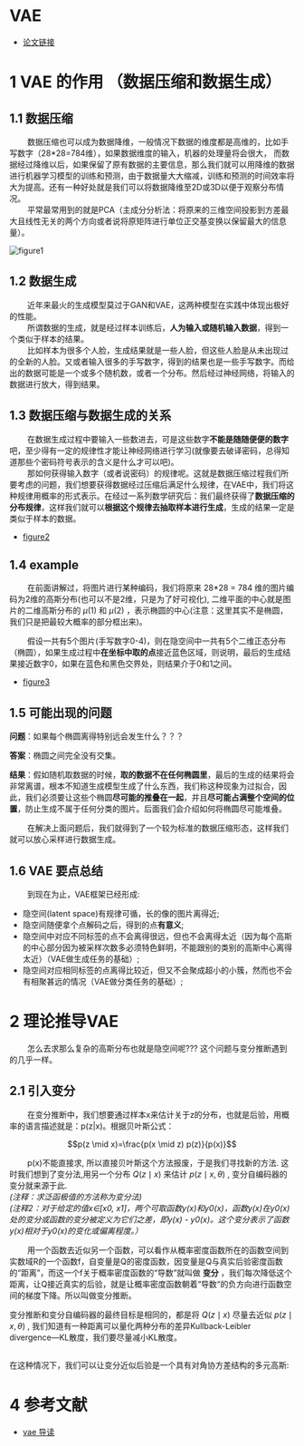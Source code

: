 # VAE 
- [论文链接](https://arxiv.org/pdf/1312.6114.pdf)

# 1 VAE 的作用 （数据压缩和数据生成）
## 1.1 数据压缩
&nbsp;&nbsp;&nbsp;&nbsp;&nbsp;&nbsp;&nbsp;&nbsp;数据压缩也可以成为数据降维，一般情况下数据的维度都是高维的，比如手写数字（28*28=784维），如果数据维度的输入，机器的处理量将会很大， 而数据经过降维以后，如果保留了原有数据的主要信息，那么我们就可以用降维的数据进行机器学习模型的训练和预测，由于数据量大大缩减，训练和预测的时间效率将大为提高。还有一种好处就是我们可以将数据降维至2D或3D以便于观察分布情况。<br>
&nbsp;&nbsp;&nbsp;&nbsp;&nbsp;&nbsp;&nbsp;&nbsp;平常最常用到的就是PCA（主成分分析法：将原来的三维空间投影到方差最大且线性无关的两个方向或者说将原矩阵进行单位正交基变换以保留最大的信息量）。<br>

![figure1](https://img2022.cnblogs.com/blog/2679798/202201/2679798-20220119160204780-585362428.png)

## 1.2 数据生成
&nbsp;&nbsp;&nbsp;&nbsp;&nbsp;&nbsp;&nbsp;&nbsp;近年来最火的生成模型莫过于GAN和VAE，这两种模型在实践中体现出极好的性能。<br>
&nbsp;&nbsp;&nbsp;&nbsp;&nbsp;&nbsp;&nbsp;&nbsp;所谓数据的生成，就是经过样本训练后，**人为输入或随机输入数据**，得到一个类似于样本的结果。<br>
&nbsp;&nbsp;&nbsp;&nbsp;&nbsp;&nbsp;&nbsp;&nbsp;比如样本为很多个人脸，生成结果就是一些人脸，但这些人脸是从未出现过的全新的人脸。又或者输入很多的手写数字，得到的结果也是一些手写数字。而给出的数据可能是一个或多个随机数，或者一个分布。然后经过神经网络，将输入的数据进行放大，得到结果。<br>

## 1.3 数据压缩与数据生成的关系
&nbsp;&nbsp;&nbsp;&nbsp;&nbsp;&nbsp;&nbsp;&nbsp;在数据生成过程中要输入一些数进去，可是这些数字**不能是随随便便的数字**吧，至少得有一定的规律性才能让神经网络进行学习(就像要去破译密码，总得知道那些个密码符号表示的含义是什么才可以吧)。<br>
&nbsp;&nbsp;&nbsp;&nbsp;&nbsp;&nbsp;&nbsp;&nbsp;那如何获得输入数字（或者说密码）的规律呢。这就是数据压缩过程我们所要考虑的问题，我们想要获得数据经过压缩后满足什么规律，在VAE中，我们将这种规律用概率的形式表示。在经过一系列数学研究后：我们最终获得了**数据压缩的分布规律**，这样我们就可以**根据这个规律去抽取样本进行生成**，生成的结果一定是类似于样本的数据。<br>

- [figure2](https://img2022.cnblogs.com/blog/2679798/202201/2679798-20220119160204832-1264950075.png)

## 1.4 example
&nbsp;&nbsp;&nbsp;&nbsp;&nbsp;&nbsp;&nbsp;&nbsp;在前面讲解过，将图片进行某种编码，我们将原来 28*28 = 784 维的图片编码为2维的高斯分布(也可以不是2维，只是为了好可视化), 二维平面的中心就是图片的二维高斯分布的
 $μ(1)$ 和 $μ(2)$ ，表示椭圆的中心(注意：这里其实不是椭圆，我们只是把最较大概率的部分框出来)。<br>

&nbsp;&nbsp;&nbsp;&nbsp;&nbsp;&nbsp;&nbsp;&nbsp;假设一共有5个图片(手写数字0-4)，则在隐空间中一共有5个二维正态分布（椭圆），如果生成过程中**在坐标中取的点**接近蓝色区域，则说明，最后的生成结果接近数字0，如果在蓝色和黑色交界处，则结果介于0和1之间。<br>

- [figure3](https://img2022.cnblogs.com/blog/2679798/202201/2679798-20220119163940347-229172341.png)

## 1.5 可能出现的问题
**问题**：如果每个椭圆离得特别远会发生什么？？？ <br>

**答案**：椭圆之间完全没有交集。<br>

**结果**：假如随机取数据的时候，**取的数据不在任何椭圆里**，最后的生成的结果将会非常离谱，根本不知道生成模型生成了什么东西，我们称这种现象为过拟合，因此，我们必须要让这些个椭圆**尽可能的推叠在一起**，并且**尽可能占满整个空间的位置**，防止生成不属于任何分类的图片。后面我们会介绍如何将椭圆尽可能堆叠。<br>

&nbsp;&nbsp;&nbsp;&nbsp;&nbsp;&nbsp;&nbsp;&nbsp;在解决上面问题后，我们就得到了一个较为标准的数据压缩形态，这样我们就可以放心采样进行数据生成。<br>

## 1.6 VAE 要点总结
&nbsp;&nbsp;&nbsp;&nbsp;&nbsp;&nbsp;&nbsp;&nbsp;到现在为止，VAE框架已经形成: <br>
- 隐空间(latent space)有规律可循，长的像的图片离得近; <br>
- 隐空间随便拿个点解码之后，得到的点**有意义**; <br>
- 隐空间中对应不同标签的点不会离得很远，但也不会离得太近（因为每个高斯的中心部分因为被采样次数多必须特色鲜明，不能跟别的类别的高斯中心离得太近）（VAE做生成任务的基础）; <br>
- 隐空间对应相同标签的点离得比较近，但又不会聚成超小的小簇，然而也不会有相聚甚远的情况（VAE做分类任务的基础）; <br>

# 2 理论推导VAE
&nbsp;&nbsp;&nbsp;&nbsp;&nbsp;&nbsp;&nbsp;&nbsp;怎么去求那么复杂的高斯分布也就是隐空间呢??? 这个问题与变分推断遇到的几乎一样。<br>

## 2.1 引入变分
&nbsp;&nbsp;&nbsp;&nbsp;&nbsp;&nbsp;&nbsp;&nbsp;在变分推断中，我们想要通过样本x来估计关于z的分布，也就是后验，用概率的语言描述就是：p(z|x)。根据贝叶斯公式：<br>

$$p(z \mid x)=\frac{p(x \mid z) p(z)}{p(x)}$$

&nbsp;&nbsp;&nbsp;&nbsp;&nbsp;&nbsp;&nbsp;&nbsp;p(x)不能直接求, 所以直接贝叶斯这个方法报废，于是我们寻找新的方法. 这时我们想到了变分法,用另一个分布 $Q(z \mid x)$ 来估计 $p(z \mid x, \theta)$ , 变分自编码器的变分就来源于此. <br>
*(注释：求泛函极值的方法称为变分法)* <br>
*(注释2：对于给定的值x∈[x0, x1]，两个可取函数y(x)和y0(x)，函数y(x)在y0(x)处的变分或函数的变分被定义为它们之差，即y(x) - y0(x)。这个变分表示了函数y(x)相对于y0(x)的变化或偏离程度。）* <br>

&nbsp;&nbsp;&nbsp;&nbsp;&nbsp;&nbsp;&nbsp;&nbsp;用一个函数去近似另一个函数，可以看作从概率密度函数所在的函数空间到实数域R的一个函数f，自变量是Q的密度函数，因变量是Q与真实后验密度函数的“距离”，而这一个f关于概率密度函数的“导数”就叫做  **变分** ，我们每次降低这个距离，让Q接近真实的后验，就是让概率密度函数朝着“导数“的负方向进行函数空间的梯度下降。所以叫做变分推断。<br>

变分推断和变分自编码器的最终目标是相同的，都是将  $Q(z \mid x)$ 尽量去近似  $p(z \mid x, \theta)$ , 我们知道有一种距离可以量化两种分布的差异Kullback-Leibler divergence—KL散度，我们要尽量减小KL散度。<br>

## 
在这种情况下，我们可以让变分近似后验是一个具有对角协方差结构的多元高斯:

# 4 参考文献
- [vae 导读](https://www.cnblogs.com/lvzhiyi/p/15822716.html)


